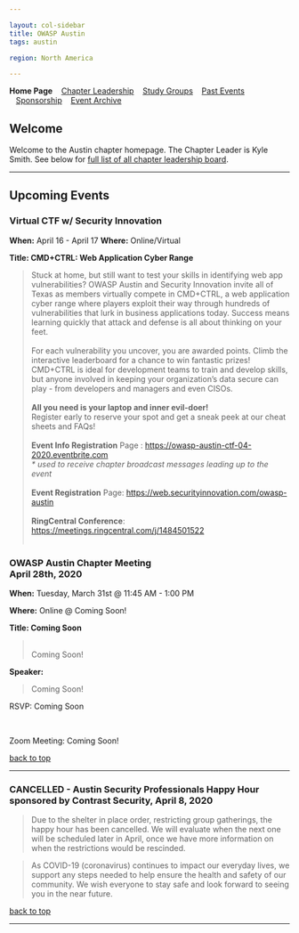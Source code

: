 ```yaml
---

layout: col-sidebar
title: OWASP Austin
tags: austin

region: North America

---
```

<strong>Home Page</strong>
&nbsp;&nbsp;&nbsp;[Chapter Leadership](leadership.md)
&nbsp;&nbsp;&nbsp;[Study Groups](studygroups.md)
&nbsp;&nbsp;&nbsp;[Past Events](pastevents.md)
&nbsp;&nbsp;&nbsp;[Sponsorship](sponsorship.md)
&nbsp;&nbsp;&nbsp;[Event Archive](pasteventsarchive.md)

Welcome
-------
Welcome to the Austin chapter homepage. The Chapter Leader is Kyle Smith. See below for [full list of all chapter leadership board](leadership.md).

<hr/>

Upcoming Events
---------------
### Virtual CTF w/ Security Innovation ###
**When:** April 16 - April 17
**Where:** Online/Virtual

**Title: CMD+CTRL: Web Application Cyber Range**
<blockquote>
Stuck at home, but still want to test your skills in identifying web app vulnerabilities?  OWASP Austin and Security Innovation invite all of Texas as members virtually compete in CMD+CTRL, a web application cyber range where players exploit their way through hundreds of vulnerabilities that lurk in business applications today.  Success means learning quickly that attack and defense is all about thinking on your feet. 
  <br><br>
For each vulnerability you uncover, you are awarded points. Climb the interactive leaderboard for a chance to win fantastic prizes! CMD+CTRL is ideal for development teams to train and develop skills, but anyone involved in keeping your organization’s data secure can play - from developers and managers and even CISOs. 
<br><br>
  <b>All you need is your laptop and inner evil-doer!</b>
    <br>
  Register early to reserve your spot and get a sneak peek at our cheat sheets and FAQs! 
  <br><br>
    <b>Event Info Registration</b> Page :  <a href="https://owasp-austin-ctf-04-2020.eventbrite.com" target="_blank">https://owasp-austin-ctf-04-2020.eventbrite.com </a> 
  <br>
    <i>* used to receive chapter broadcast messages leading up to the event</i>
  <br><br>
    <b>Event Registration</b> Page: <a href="https://web.securityinnovation.com/owasp-austin" target="_blank">https://web.securityinnovation.com/owasp-austin</a>
  <br><br>
  <b>RingCentral Conference</b>: <a href="https://meetings.ringcentral.com/j/1484501522" target="_blank">https://meetings.ringcentral.com/j/1484501522</a>
  <br><br>
</blockquote>
 
### OWASP Austin Chapter Meeting<br>April 28th, 2020 ###

**When:** Tuesday, March 31st @ 11:45 AM - 1:00 PM

**Where:** Online @ Coming Soon!

**Title: Coming Soon** 
<blockquote> 
  <br>
  Coming Soon!
</blockquote>

**Speaker:** 
<blockquote>
Coming Soon!
</blockquote>

<p>RSVP: Coming Soon</p>
<br>
<p>Zoom Meeting: Coming Soon!</p>
  
[back to top](#welcome)
<hr>

### CANCELLED - Austin Security Professionals Happy Hour sponsored by Contrast Security, April 8, 2020 ###

<blockquote>Due to the shelter in place order, restricting group gatherings, the happy hour has been cancelled. We will evaluate when the next one will be scheduled later in April, once we have more information on when the restrictions would be rescinded.</blockquote>

<blockquote>As COVID-19 (coronavirus) continues to impact our everyday lives, we support any steps needed to help ensure the health and safety of our community. We wish everyone to stay safe and look forward to seeing you in the near future.</blockquote>


[back to top](#welcome)
<hr>
